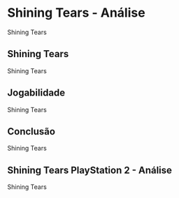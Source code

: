 ---
---

# Shining Tears - Análise

Shining Tears

## Shining Tears

Shining Tears

## Jogabilidade

Shining Tears

## Conclusão

Shining Tears

## Shining Tears PlayStation 2 - Análise

Shining Tears

